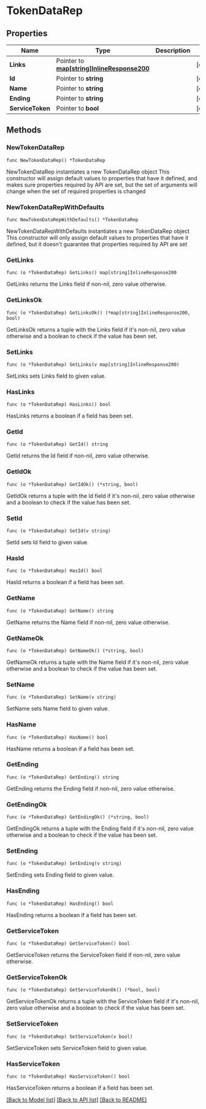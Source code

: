 # TokenDataRep

## Properties

Name | Type | Description | Notes
------------ | ------------- | ------------- | -------------
**Links** | Pointer to [**map[string]InlineResponse200**](InlineResponse200.md) |  | [optional] 
**Id** | Pointer to **string** |  | [optional] 
**Name** | Pointer to **string** |  | [optional] 
**Ending** | Pointer to **string** |  | [optional] 
**ServiceToken** | Pointer to **bool** |  | [optional] 

## Methods

### NewTokenDataRep

`func NewTokenDataRep() *TokenDataRep`

NewTokenDataRep instantiates a new TokenDataRep object
This constructor will assign default values to properties that have it defined,
and makes sure properties required by API are set, but the set of arguments
will change when the set of required properties is changed

### NewTokenDataRepWithDefaults

`func NewTokenDataRepWithDefaults() *TokenDataRep`

NewTokenDataRepWithDefaults instantiates a new TokenDataRep object
This constructor will only assign default values to properties that have it defined,
but it doesn't guarantee that properties required by API are set

### GetLinks

`func (o *TokenDataRep) GetLinks() map[string]InlineResponse200`

GetLinks returns the Links field if non-nil, zero value otherwise.

### GetLinksOk

`func (o *TokenDataRep) GetLinksOk() (*map[string]InlineResponse200, bool)`

GetLinksOk returns a tuple with the Links field if it's non-nil, zero value otherwise
and a boolean to check if the value has been set.

### SetLinks

`func (o *TokenDataRep) SetLinks(v map[string]InlineResponse200)`

SetLinks sets Links field to given value.

### HasLinks

`func (o *TokenDataRep) HasLinks() bool`

HasLinks returns a boolean if a field has been set.

### GetId

`func (o *TokenDataRep) GetId() string`

GetId returns the Id field if non-nil, zero value otherwise.

### GetIdOk

`func (o *TokenDataRep) GetIdOk() (*string, bool)`

GetIdOk returns a tuple with the Id field if it's non-nil, zero value otherwise
and a boolean to check if the value has been set.

### SetId

`func (o *TokenDataRep) SetId(v string)`

SetId sets Id field to given value.

### HasId

`func (o *TokenDataRep) HasId() bool`

HasId returns a boolean if a field has been set.

### GetName

`func (o *TokenDataRep) GetName() string`

GetName returns the Name field if non-nil, zero value otherwise.

### GetNameOk

`func (o *TokenDataRep) GetNameOk() (*string, bool)`

GetNameOk returns a tuple with the Name field if it's non-nil, zero value otherwise
and a boolean to check if the value has been set.

### SetName

`func (o *TokenDataRep) SetName(v string)`

SetName sets Name field to given value.

### HasName

`func (o *TokenDataRep) HasName() bool`

HasName returns a boolean if a field has been set.

### GetEnding

`func (o *TokenDataRep) GetEnding() string`

GetEnding returns the Ending field if non-nil, zero value otherwise.

### GetEndingOk

`func (o *TokenDataRep) GetEndingOk() (*string, bool)`

GetEndingOk returns a tuple with the Ending field if it's non-nil, zero value otherwise
and a boolean to check if the value has been set.

### SetEnding

`func (o *TokenDataRep) SetEnding(v string)`

SetEnding sets Ending field to given value.

### HasEnding

`func (o *TokenDataRep) HasEnding() bool`

HasEnding returns a boolean if a field has been set.

### GetServiceToken

`func (o *TokenDataRep) GetServiceToken() bool`

GetServiceToken returns the ServiceToken field if non-nil, zero value otherwise.

### GetServiceTokenOk

`func (o *TokenDataRep) GetServiceTokenOk() (*bool, bool)`

GetServiceTokenOk returns a tuple with the ServiceToken field if it's non-nil, zero value otherwise
and a boolean to check if the value has been set.

### SetServiceToken

`func (o *TokenDataRep) SetServiceToken(v bool)`

SetServiceToken sets ServiceToken field to given value.

### HasServiceToken

`func (o *TokenDataRep) HasServiceToken() bool`

HasServiceToken returns a boolean if a field has been set.


[[Back to Model list]](../README.md#documentation-for-models) [[Back to API list]](../README.md#documentation-for-api-endpoints) [[Back to README]](../README.md)


